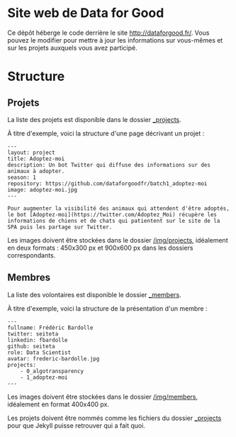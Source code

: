 # Site web de Data for Good

Ce dépôt héberge le code derrière le site http://dataforgood.fr/. Vous pouvez le modifier pour mettre à jour les informations sur vous-mêmes et sur les projets auxquels vous avez participé.

# Structure

## Projets
La liste des projets est disponible dans le dossier [_projects](https://github.com/dataforgoodfr/dataforgoodfr.github.io/tree/master/_projects).

À titre d'exemple, voici la structure d'une page décrivant un projet :
```
---
layout: project
title: Adoptez-moi
description: Un bot Twitter qui diffuse des informations sur des animaux à adopter.
season: 1
repository: https://github.com/dataforgoodfr/batch1_adoptez-moi
image: adoptez-moi.jpg
---

Pour augmenter la visibilité des animaux qui attendent d'être adoptés, le bot [Adoptez-moi](https://twitter.com/Adoptez_Moi) récupère les informations de chiens et de chats qui patientent sur le site de la SPA puis les partage sur Twitter.
```

Les images doivent être stockées dans le dossier [/img/projects](https://github.com/dataforgoodfr/dataforgoodfr.github.io/tree/master/img/projects), idéalement en deux formats : 450x300 px et 900x600 px dans les dossiers correspondants.

## Membres
La liste des volontaires est disponible le dossier [_members](https://github.com/dataforgoodfr/dataforgoodfr.github.io/tree/master/_members).

À titre d'exemple, voici la structure de la présentation d'un membre :
```
---
fullname: Frédéric Bardolle
twitter: seiteta
linkedin: fbardolle
github: seiteta
role: Data Scientist
avatar: frederic-bardolle.jpg
projects:
    - 0_algotransparency
    - 1_adoptez-moi
---
```

Les images doivent être stockées dans le dossier [/img/members](https://github.com/dataforgoodfr/dataforgoodfr.github.io/tree/master/img/members), idéalement en format 400x400 px.

Les projets doivent être nommés comme les fichiers du dossier [_projects](https://github.com/dataforgoodfr/dataforgoodfr.github.io/tree/master/_projects) pour que Jekyll puisse retrouver qui a fait quoi.
